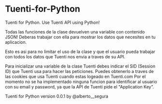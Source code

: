 Tuenti-for-Python
=================

Tuenti for Python. Use Tuenti API using Python!


Todas las funciones de la clase devuelven una variable con contenido JSON!
Deberas trabajar con ella para mostrar los datos que necesites en tu aplicacion.

Esto es asi para no limitar el uso de la clase y que el usuario pueda trabajar con todos los datos que
Tuenti nos envia a traves de su API.

Para inicializar una variable de la clase Tuenti debes indicar el SID (Session ID) que Tuenti usa para
hacer las peticiones. Puedes obtenerlo a traves de las cookies que usa Tuenti cuando estas logeado en Tuenti.com
Por el momento no se ha implementado ninguna funcion para identificar al usuario con su email y password, ya que la API
de Tuenti pide el "Application Key".


Tuenti for Python version 0.0.1
by @alberto__segura
